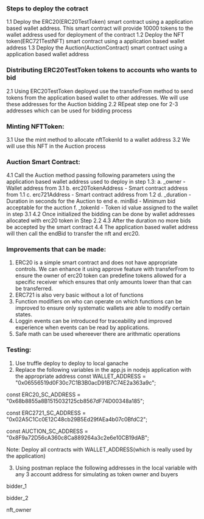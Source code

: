 ### Steps to deploy the cotract

1.1 Deploy the ERC20(ERC20TestToken) smart contract using a application based wallet address. This smart contract will provide 10000 tokens to the wallet address used for deployment of the contract
1.2 Deploy the NFT token(ERC721TestNFT) smart contract using a application based wallet address
1.3 Deploy the Auction(AuctionContract) smart contract using a application based wallet address

### Distributing ERC20TestToken tokens to accounts who wants to bid

2.1 Using ERC20TestToken deployed use the transferFrom method to send tokens from the application based wallet to other addresses. We will use these addresses for the Auction bidding
2.2 REpeat step one for 2-3 addresses which can be used for bidding process

### Minting NFTToken:

3.1 Use the mint method to allocate nftTokenId to a wallet address
3.2 We will use this NFT in the Auction process


### Auction Smart Contract:

4.1 Call the Auction method passing following parameters using the application based wallet address used to deploy in step 1.3:
    a. _owner - Wallet address from 3.1
    b. erc20TokenAddress - Smart contract address from 1.1
    c. erc721Address - Smart contract address from 1.2
    d. _duration - Duration in seconds for the Auction to end
    e. minBid - Minimum bid acceptable for the auction
    f. _tokenId - Token id value assigned to the wallet in step 3.1
4.2 Once initialized the bidding can be done by wallet addresses allocated with erc20 token in Step 2.2
4.3 After the duration no more bids be accepted by the smart contract
4.4 The application based wallet address will then call the endBid to transfer the nft and erc20.


### Improvements that can be made:

1. ERC20 is a simple smart contract and does not have appropriate controls. We can enhance it using approve feature with transferFrom to ensure the owner of erc20 token can predefine tokens allowed for a specific receiver which ensures that only amounts lower than that can be transferred.
2. ERC721 is also very basic without a lot of functions
3. Function modifiers on who can operate on which functions can be improved to ensure only systematic wallets are able to modify certain states.
4. Loggin events can be introduced for traceability and improved experience when events can be read by applications.
5. Safe math can be used whereever there are arithmatic operations

### Testing:

1. Use truffle deploy to deploy to local ganache
2. Replace the following variables in the app.js in nodejs application with the appropriate address
const WALLET_ADDRESS = "0x06556519d0F30c7C1B3B0acD91B7C74E2a363a9c";

const ERC20_SC_ADDRESS = "0x68b8855a8B1515032125cb8567dF74D00348a185";

const ERC2721_SC_ADDRESS = "0x02A5C1Cc0E12C48cb29B5Ed29fAEa4b07c0BfdC2";

const AUCTION_SC_ADDRESS = "0x8F9a72D56cA360c8Ca889264a3c2e6e10CB19dAB";

Note: Deploy all contracts with WALLET_ADDRESS(which is really used by the application)

3. Using postman replace the following addresses in the local variable with any 3 account address for simulating as token owner and buyers

bidder_1

bidder_2

nft_owner
